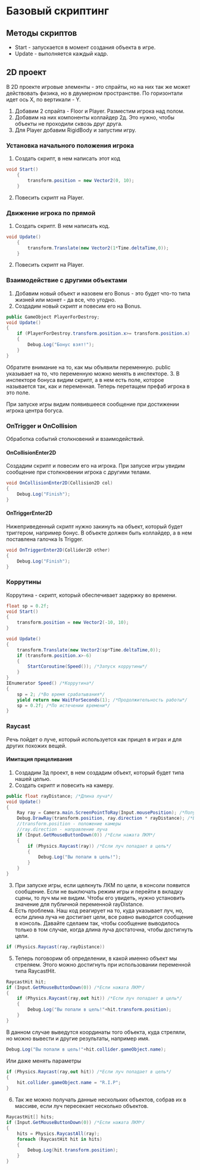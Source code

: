 # Базовый скриптинг

## Методы скриптов

- Start - запускается в момент создания объекта в игре.
- Update - выполняется каждый кадр.

## 2D проект

В 2D проекте игровые элементы - это спрайты, но на них так же может действовать физика, но в двумерном пространстве. По горизонтали идет ось X, по вертикали - Y.

1. Добавим 2 спрайта - Floor и Player. Разместим игрока над полом.
2. Добавим на них компоненты коллайдер 2д. Это нужно, чтобы объекты не проходили сквозь друг друга.
3. Для Player добавим RigidBody и запустим игру.

### Установка начального положения игрока

1. Создать скрипт, в нем написать этот код

```csharp
void Start()
    {
        transform.position = new Vector2(0, 10);
    }
```

2. Повесить скрипт на Player.

### Движение игрока по прямой

1. Создать скрипт. В нем написать код.

```csharp
void Update()
    {
        transform.Translate(new Vector2(1*Time.deltaTime,0));
    }
```

2. Повесить скрипт на Player.

### Взаимодействие с другими объектами

1. Добавим новый объект и назовем его Bonus - это будет что-то типа жизней или монет - да все, что угодно.
2. Создадим новый скрипт и повесим его на Bonus.

```csharp
public GameObject PlayerForDestroy;
void Update()
{
    if (PlayerForDestroy.transform.position.x>= transform.position.x)
    {
        Debug.Log("Бонус взят!");
    }
}
```

Обратите внимание на то, как мы объявили переменную. public указывает на то, что переменную можно менять в инспекторе.
3. В инспекторе бонуса видим скрипт, а в нем есть поле, которое называется так, как и переменная. Теперь перетащем префаб игрока в это поле. 

При запуске игры видим появившееся сообщение при достижении игрока центра богуса.

### OnTrigger и OnCollision

Обработка событий столкновений и взаимодействий.

#### OnCollisionEnter2D

Создадим скрипт и повесим его на игрока. При запуске игры увидим сообщение при столкновении игрока с другими телами.

```csharp
void OnCollisionEnter2D(Collision2D col)
{
    Debug.Log("Finish");
}
```

#### OnTriggerEnter2D

Нижеприведенный скрипт нужно закинуть на объект, который будет триггером, например бонус. В объекте должен быть коллайдер, а в нем поставлена галочка Is Trigger.

```csharp
void OnTriggerEnter2D(Collider2D other)
{
    Debug.Log("Finish");
}
```

### Коррутины

Коррутина - скрипт, который обеспечивает задержку во времени.

```csharp
float sp = 0.2f;
void Start()
{
    transform.position = new Vector2(-10, 10);
}

void Update()
{
    transform.Translate(new Vector2(sp*Time.deltaTime,0));
    if (transform.position.x>-6)
    {
        StartCoroutine(Speed()); /*Запуск коррутины*/
    }
}
IEnumerator Speed() /*Коррутина*/
{
    sp = 2; /*Во время срабатывания*/
    yield return new WaitForSeconds(1); /*Продолжительность работы*/
    sp = 0.2f; /*По истечении времени*/
}
```

### Raycast

Речь пойдет о луче, который используется как прицел в играх и для других похожих вещей.

#### Имитация прицеливания

1. Создадим 3д проект, в нем создадим объект, который будет типа нашей целью.
2. Создать скрипт и повесить на камеру.

```csharp
public float rayDistance; /*Длина луча*/
void Update()
{
    Ray ray = Camera.main.ScreenPointToRay(Input.mousePosition); /*Получаем лучь объекта из позиции мыши*/
    Debug.DrawRay(transform.position, ray.direction * rayDistance); /*Выполняет рисование луча*/
    //transform.position - положение камеры
    //ray.direction - направление луча
    if (Input.GetMouseButtonDown(0)) /*Если нажата ЛКМ*/
    {
        if (Physics.Raycast(ray)) /*Если луч попадает в цель*/
        {
            Debug.Log("Вы попали в цель!");
        }
    }
}
```

3. При запуске игры, если щелкнуть ЛКМ по цели, в консоли появится сообщение. Если не выключать режим игры и перейти в вкладку сцены, то луч мы не видим. Чтобы его увидеть, нужно установить значение для публичной переменной rayDistance.
4. Есть проблема. Наш код реагирует на то, куда указывает луч, но, если длина луча не достигает цели, все равно выводится сообщение в консоль. Давайте сделаем так, чтобы сообщение выводилось только в том случае, когда длина луча достаточна, чтобы достигнуть цели.

```csharp
if (Physics.Raycast(ray,rayDistance))
```

5. Теперь поговорим об определении, в какой именно объект мы стреляем. Этого можно достигнуть при использовании переменной типа RaycastHit.

```csharp
RaycastHit hit;
if (Input.GetMouseButtonDown(0)) /*Если нажата ЛКМ*/
{
    if (Physics.Raycast(ray,out hit)) /*Если луч попадает в цель*/
    {
        Debug.Log("Вы попали в цель!"+hit.transform.position);
    }
}
```

В данном случае выведутся координаты того объекта, куда стреляли, но можно вывести и другие результаты, например имя.

```csharp
Debug.Log("Вы попали в цель!"+hit.collider.gameObject.name);
```

Или даже менять параметры

```csharp
if (Physics.Raycast(ray,out hit)) /*Если луч попадает в цель*/
{
    hit.collider.gameObject.name = "R.I.P";
}
```

6. Так же можно получать данные нескольких объектов, собрав их в массиве, если луч пересекает несколько объектов.

```csharp
RaycastHit[] hits;
if (Input.GetMouseButtonDown(0)) /*Если нажата ЛКМ*/
{
    hits = Physics.RaycastAll(ray);
    foreach (RaycastHit hit in hits)
    {
        Debug.Log(hit.transform.position);
    }
}
```